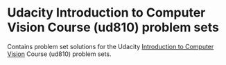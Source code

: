 # Udacity Introduction to Computer Vision Course (ud810) problem sets

Contains problem set solutions for the Udacity [Introduction to Computer Vision](https://www.udacity.com/course/introduction-to-computer-vision--ud810) Course (ud810) problem sets.

